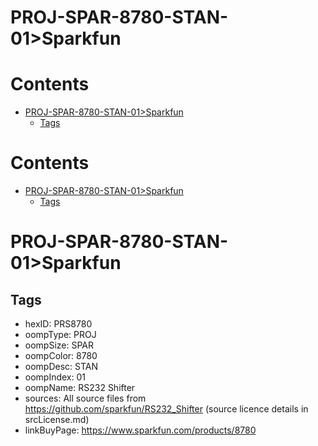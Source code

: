 
PROJ-SPAR-8780-STAN-01>Sparkfun
===============================

Contents
========

* [PROJ-SPAR-8780-STAN-01>Sparkfun](#proj-spar-8780-stan-01sparkfun)
	* [Tags](#tags)

Contents
========

* [PROJ-SPAR-8780-STAN-01>Sparkfun](#proj-spar-8780-stan-01sparkfun)
	* [Tags](#tags)

# PROJ-SPAR-8780-STAN-01>Sparkfun

## Tags

- hexID: PRS8780
- oompType: PROJ
- oompSize: SPAR
- oompColor: 8780
- oompDesc: STAN
- oompIndex: 01
- oompName: RS232 Shifter
- sources: All source files from https://github.com/sparkfun/RS232_Shifter (source licence details in srcLicense.md)
- linkBuyPage: https://www.sparkfun.com/products/8780

